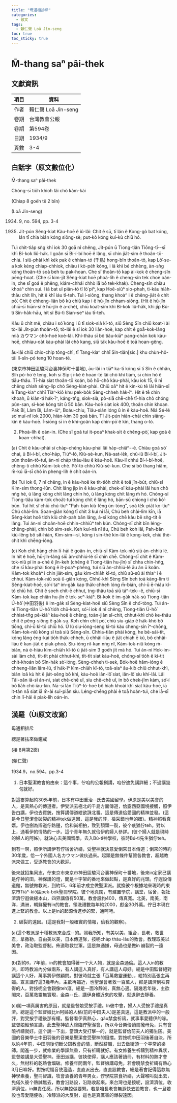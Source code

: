 ```yaml
---
title: "毋通相排斥"
categories:
  - 散文
tags:
  - 賴仁聲 Loā Jîn-seng
toc: true
toc_sticky: true
---
```


# M̄-thang saⁿ pâi-thek

## 文獻資訊

| 項目 | 資料 |
|---|---|
| 作者 | 賴仁聲 Loā Jîn-seng |
| 卷期 | 台灣教會公報 |
| 卷期 | 第594卷 |
| 日期 | 1934/9 |
| 頁數 | 3-4 |

## 白話字（原文數位化）

M̄-thang saⁿ pâi-thek

Chóng-sī tio̍h khioh lâi chò kàm-kài

(Chiap 8 goe̍h tē 2 bīn)

(Loā Jîn-seng)

1934. 9, no. 594, pp. 3-4

1. Ji̍t-pún Sèng-kiat Kàu-hoē ê iû-lâi: Chit ê sū, tī lán ê Kong-gò bat kóng, lán tī chia bián kóng siông-sè; put-kò kóng kuí-kù chiū hó.

Tuì chit-tia̍p sǹg khí iok 30 goā nî chêng, Ji̍t-pún ū Tiong-tiân Tiōng-tī--sī khì Bí-kok liû-ha̍k. I goân sī Bí-í-bí hoē ê lâng, sī chin jia̍t-sim ê thoân-tō-chiá. I siū-phài khì ke̍k pak ê chhian-tó (千島) hong-bīn thoân-tō, kap Lō͘-se-a kok kéng chiap-chhiok, chiàu i kò-pe̍h kóng, i iā khì bé chhèng, àn-sǹg kóng thoân-tō soà beh tu pak-hoan. Che sī thoân-tō kap ài-kok ê cheng-sîn pēng-hoat. (Che sī kim-ji̍t Sèng-kiat hoē phoà-li̍h ê cheng-sîn tek choè oán-in, che sī goá ê phêng, kiám-chhái chhò iā bô tek-khak). Cheng-sîn chiàu khoàⁿ chin suí. I iā bat uī piān-tō tī lō͘ piⁿ, kap Hoê-siūⁿ sio-phah, tì-kàu hia̍h-thâu chi̍t li̍h, hit ê khî iáu tī-teh. Tuì í-siōng, thang khoàⁿ i ê chêng-jia̍t ê chi̍t pō͘. Chit ê chheng-liân bô kú chiū kap i ê hū-jîn chham-siông. (Hit ê hū-jîn chiū-sī hiān-sî ê hū-jîn ê a-ché), chiū koat-sim khì Bí-kok liû-ha̍k, khì ji̍p Bú-tì Sîn-ha̍k-hāu, hit sî Bú-tì Sian-seⁿ iáu tī-teh.

Kàu ū chi̍t mê, chiàu i só͘ kóng i ū tī siok-sià kî-tó, siū Sèng Sîn chiū koat-ì ài tò-lâi Ji̍t-pún thoân-tō; tò-lâi ê sî iok 30 liân-hoè, kap chi̍t ê goā-kok-lâng miâ カウマン chò-hoé koè-lâi. Khí-thâu sī bô tiâu-kiāⁿ pang-chān kok kàu-hoē, chhiau-oa̍t kàu-phài lâi chò kang, siū ta̍k kàu-hoē ê toā hoan-gêng.

āu-lâi chiū chio-chi̍p tông-chì, tī Tang-kiaⁿ chhī Sin-tiân[sic.] khu chùn-hô-tâi lí-sîn-pó teng 10 hoan-tē.

(東京市神田區駿河台裏神保町十番地), āu-lâi in tiāⁿ ka-tī kóng sī tī Sîn ê chhân, Sîn pó-hō͘ ê teng, koh sī Si̍p-jī-kè ê hoan-tē lâi chò khí tiám, sī chin hó ê tiāu-thâu. Tī-hia siat thoân-tō koán, bô hō-chò kàu-phài, kàu iok 15, 6 nî chêng chiah sêng-li̍p chò Sèng-kiat-phài. Chiū oāⁿ hit ê kin-kù tē lâi hiān-sî ê Tang-kiaⁿ chhī Tiàⁿ-kiô khu pek-bo̍k Sèng-chheh ha̍k-īⁿ. Hit ê tē chin khoah, ū kiàn-tì ha̍k-īⁿ, káng-tn̂g, siok-sià, pò-siā chē-chē tī-hia chò chóng pún-san, sì-koè kóng ta̍t ū 50 bān. Kàu-hoē siat iok 400, thoân chin khoan. Pak Bí, Lâm Bí, Lâm-iûⁿ, Boáu-chiu, Tiâu-sián lóng ū in ê kàu-hoē. Niá Sé-lé sò͘ muí-nî iok 2000, hiàn-kim 30 goā bān. Tī Ji̍t-pún hiān-chāi chìn siāng-kín ê kàu-hoē. Í-siōng sī in ê khí-goân kap chìn-pō͘ ê kín, thang o-ló.

2. Phoà-li̍h ê oán-in. (Che sī goá tuì it-poaⁿ khak-si̍t ê chêng-pò͘, kap goá ê koan-chhat).

(a) Chit ê kàu-phài sī cha̍p-chéng kàu-phài lâi ha̍p-chiâⁿ--ê. Chiàu goá só͘ chai, ū Bí-í-bí, cho͘-ha̍p, Tiúⁿ-ló, Kiù-sè-kun, Ná-sat-le̍k, chū-iû Bí-í-bí, Ji̍t-pún thoân-tō-tuī, án-ni cha̍p thàu-làu ê kàu-hoē. Kàu-lí chhú Bí-í-bí-hoē, chèng-tī chhú Kàm-tok chè. Pò͘-tō chhú Kiù-sè-kun. Che sī bô thang hiâm, m̄-kú iā-sī chò in pheng-li̍h ê chi̍t oán-in.

(b) Tuì iok 6, 7 nî chêng, in ê kàu-hoē ke tit-tio̍h chi̍t ê toā jîn-bu̍t, chiū-sī Kim-sim thong-lûn. Chit lâng ji̍p in ê kàu-phài, chek-sî kàu-phài lāi hun chò nn̄g hē, ū lâng kóng chit lâng chin hó, ū lâng kóng chit lâng m̄ hó. Chóng-sī Tiong-tiâu kàm-tok choa̍t-tuì kóng chit ê lâng hó, bān-sū chiong i chò kò͘-būn. Tuì hit sî chiū chú-tiuⁿ "Pah-bān kiù-lêng ūn-tōng", soà te̍k-pia̍t ko-tiuⁿ Chú chài-lîm. Soan-giân kóng tī chit 3 kuí nî lāi, Chú beh chài-lîm kīn, iā Sèng-kiat hoē tio̍h kiù chi̍t-pah bān lâng, á-sī kóng chē kàu bē sǹg-tit ê lâng. Tuì án-ni choân-hoē chhin-chhiūⁿ teh kún. Chóng-sī chi̍t bīn léng-chēng-phài, chin bô sim-sek. Keh kuí-nā nî āu, Chú beh koh lâi, Pah-bān kiù-lêng bô si̍t-hiān, Kim-sim--sī, kóng i sin-thé kīn-lâi ê kong-kek, chiū thè-chit khì chēng-ióng.

(c) Koh chi̍t hāng chin lī-hāi ê goân-in, chiū-sī Kàm-tok-niû siū àn-chhiú lé. In hit ê hoē, hū-jîn-lâng siū àn-chhiú-lé sī chin chē. Chóng-sī chit ê Kàm-tok-niû pí in a-ché ê jîn-keh (chêng ê Tiong-tiân hu-jîn) sī chha chin-hn̄g, che sī kàu-phài tiong ê it-poaⁿ-phêng, tuì siū àn-chhiú-lé āu án ū koân. Kàm-tok khoàⁿ i chin jia̍t-sim, gâu kìm-chia̍h kî-tó, chiū sū-sū ài thiaⁿ i ê chhuì. Kàm-tok-niû soà û-giân kóng, Chhú-khì Sèng Sîn beh toā kàng-lîm tī Sèng-kiat-hoē, só͘-í taⁿ im-ga̍k kap tha̍k-chheh lóng m̄-bián, chí-ū ē-hiáu kî-tó chiū hó. Chit ê soeh chi̍t-ē chhut, tng-thâu toā siū táⁿ-tek--ê, chiū-sī Kàm-tok kap chiân hu-jîn ê to̍k-seⁿ-kiáⁿ. Bí-kok ê im-ga̍k ha̍k-sū Tiong-tiân Ú-hō͘ (中田羽後) ê im-ga̍k sī Sèng-kiat-hoē siū Sèng Sîn ê chó͘-tòng. Tuì án-ni Tiong-tiân Ú-hō͘ tio̍h chū-koat, só͘-í iok 4 nî chêng, Tiong-tiân Ú-hō͘ chhiat-tn̄g pē-kiáⁿ kàu-hoē ê chêng, toàn-jiân sî-chit, chhut-khì chò ke-thâu chi̍t ê pêng-siông ê ga̍k-su. Koh chìn chi̍t pō͘, chiū siu-gia̍p ê ha̍k-khò bô tiōng, chí-ū kî-tó chiū hó. Ū lú siu-ióng-seng kî-tó kàu cheng-sîn īⁿ-chōng, Kàm-tok-niû kóng sī toā siū Sèng-sîn. Chhia-tiân phài kóng, he bē-sái-tit, kóng lâng èng-kai tio̍h tha̍k-chheh, ū chhâi-liāu ê jia̍t chiah ē kú, bô chhâi-liāu ê kan-jia̍t ē piak-phoà. Siu-ióng nî-kan nn̄g nî, Kàm-tok-niû kóng m̄-bián, nā ē-hiáu kìm-chia̍h kî-tó ū jia̍t-sim 3 goe̍h ji̍t mā hó. Tuì án-ni Hok-im-sài lām chō, ti̍t-ti̍t phài chhut-khì, ti̍t-ti̍t siat kàu-hoē, chóng-sī tio̍h ē kì-tit chit-khoán bô Sîn-ha̍k sò͘-ióng, Sèng-chheh tì-sek, Bo̍k-hoē hâm-ióng ê chheng-liân lâm-lú, tī ha̍k-īⁿ kìm-chia̍h kî-tó, toā-siaⁿ âu-kiò chiū chhut-khì, bián loā kù hit ê jia̍t-sêng bô khì, kàu-hoē iân-lō͘ siat, iân-lō͘ siu khí-lâi. Lâi Tâi-oân iā-sī án-ni, siat chē-chē uī, siu chē-chē uī, in bô chek-jīm kám, só͘-í bô lia̍h chò iàu-kín. Nā-sī lán Tiúⁿ-ló-hoē bô hiah khoài khì siat kàu-hoē, iā it-tàn nā siat iā m̄-ài suî-piān siu. Léng-chēng phài ê toā hoán-tuì, che iā-sī chin lī-hāi ê piak-li̍h oán-in.

## 漢羅（Ùi原文改寫）

毋通相排斥

總是著抾來做鑑戒

(接 8月第2面)

(賴仁聲)

1934.9，no.594，pp.3-4

1. 日本聖潔教會的由來：這个事，佇咱的公報捌講，咱佇遮免講詳細；不過講幾句就好。

對這霎算起約30外年前，日本有中田重治--氏去美國留學。伊原是美以美會的人，是真熱心的傳道者。伊受派去極北的千島方面傳道，佮露西亞國境接觸，照伊告白講，伊也去買銃，按算講傳道紲欲誅北番。這是傳道佮愛國的精神並發。(這是今日聖潔會破裂的精神tek做遠因，這是我的評，檢采錯也無的確)。精神照看真媠。伊也捌為辯道佇路邊，佮和尚相拍，致到額頭一裂，彼个疧猶佇teh。對以上，通看伊的情熱的一步。這个青年無久就佮伊的婦人參詳。(彼个婦人就是現時的婦人的阿姊)，就決心去美國留學，去入Bú-tì神學校，彼時Bú-tì先生猶佇teh。

到有一暝，照伊所講伊有佇宿舍祈禱，受聖神就決意愛倒來日本傳道；倒來的時約30年歲，佮一个外國人名カウマン做伙過來。起頭是無條件幫贊各教會，超越教派來做工，受逐教會的大歡迎。

後來就招集同志，佇東京市東京市神田區駿河台裏神保町十番地，後來in定家己講是佇神的田，神保護的燈，閣是十字架的番地來做起點，是真好的兆頭。佇遐設傳道館，無號做教派，到約15，6年前才成立做聖潔派。就換彼个根據地來現時的東京市Tiàⁿ-kiô區pek-bo̍k聖冊學院。彼个地真闊，有建置學院，講堂，宿舍，報社濟濟佇遐做總本山，四界講值有50萬。教會設約400，傳真寬。北美，南美，南洋，滿洲，朝鮮攏有in的教會。領洗禮數每年約2000，獻金30外萬。佇日本現在進上緊的教會。以上是in的起源佮進步的緊，通呵咾。

2. 破裂的遠因。(這是我對一般確實的情報，佮我的觀察)。

(a)這个教派是十種教派來合成--的。照我所知，有美以美，組合，長老，救世君，拿撒勒，自由美以美，日本傳道隊，按呢cha̍p thàu-làu的教會。教理取美以美會，政治取監督制。佈道取救世軍。這是無通嫌，毋過也是做in 崩裂的一遠因。

(b)對約6，7年前，in的教會加得著一个大人物，就是金森通倫。這人入in的教派，即時教派內分做兩系，有人講這人真好，有人講這人毋好。總是中田監督絕對講這个人好，萬事將伊做顧問。對彼時就主張「百萬救靈運動」，紲特別高張主再臨。宣言講佇這3幾年內，主欲再臨近，也聖潔會著救一百萬人，抑是講濟到袂算得的人。對按呢全會親像teh滾。總是一面冷靜派，真無心適。隔幾若年後，主欲閣來，百萬救靈無實現，金森--氏，講伊身體近來的攻擊，就退辭去靜養。

(c)閣一項真厲害的原因，就是監督娘受按手禮。In彼中會，婦人人受按手禮是真濟。總是這个監督娘比in阿姊的人格(前的中田夫人)是差真遠，這是教派中的一般評，對受按手禮後那有權。監督看伊真熱心，gâu禁食祈禱，就事事愛聽伊的喙。監督娘紲預言講，此去聖神欲大降臨佇聖潔會，所以今音樂佮讀冊攏毋免，只有會曉祈禱就好。這个說一下出，當頭大受打擊--的，就是監督佮前夫人的獨生囝。美國的音樂學士中田羽後的音樂是聖潔會受聖神的阻擋。對按呢中田羽後著自決，所以約4年前，中田羽後切斷父囝教會的情，斷然辭職，出去做街頭一个平常的樂師。閣進一步，就修業的學課無重，只有祈禱就好。有女修養生祈禱到精神異狀，監督娘講是大受聖神。車田派講，彼袂使得，講人應該著讀冊，有材料的熱才會久，無材料的乾熱會煏破。修養年間兩年，監督娘講毋免，若會曉禁食祈禱有熱心3月日嘛好。對按呢福音使濫造，直直派出去，直直設教會，總是著會記得這款無神學素養，聖冊智識，牧會涵養的青年男女，佇學院禁食祈禱，大聲喉叫就出去，免偌久彼个熱誠無去，教會沿路設，沿路收起來。來台灣也是按呢，設濟濟位，收濟濟位，in無責任感，所以無掠做要緊。若是咱長老會無遐快去設教會，也一旦若設也毋愛隨便收。冷靜派的大反對，這也是真厲害的爆裂遠因。
